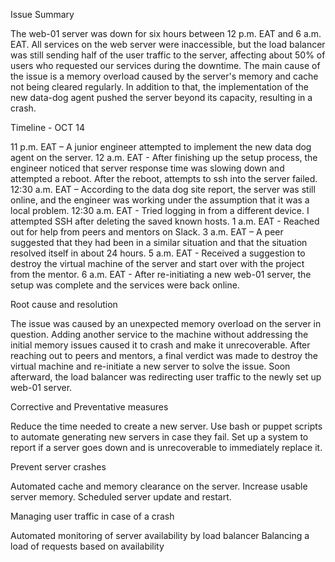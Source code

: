 Issue Summary

The web-01 server was down for six hours between 12 p.m. EAT and 6 a.m. EAT.
All services on the web server were inaccessible, but the load balancer was still sending half of the user traffic to the server, affecting about 50% of users who requested our services during the downtime.
The main cause of the issue is a memory overload caused by the server's memory and cache not being cleared regularly. In addition to that, the implementation of the new data-dog agent pushed the server beyond its capacity, resulting in a crash.

Timeline - OCT 14

11 p.m. EAT – A junior engineer attempted to implement the new data dog agent on the server.
12 a.m. EAT - After finishing up the setup process, the engineer noticed that server response time was slowing down and attempted a reboot. After the reboot, attempts to ssh into the server failed.
12:30 a.m. EAT – According to the data dog site report, the server was still online, and the engineer was working under the assumption that it was a local problem.
12:30 a.m. EAT - Tried logging in from a different device. I attempted SSH after deleting the saved known hosts.
1 a.m. EAT - Reached out for help from peers and mentors on Slack.
3 a.m. EAT – A peer suggested that they had been in a similar situation and that the situation resolved itself in about 24 hours.
5 a.m. EAT - Received a suggestion to destroy the virtual machine of the server and start over with the project from the mentor.
6 a.m. EAT - After re-initiating a new web-01 server, the setup was complete and the services were back online.

Root cause and resolution

The issue was caused by an unexpected memory overload on the server in question. Adding another service to the machine without addressing the initial memory issues caused it to crash and make it unrecoverable. After reaching out to peers and mentors, a final verdict was made to destroy the virtual machine and re-initiate a new server to solve the issue. Soon afterward, the load balancer was redirecting user traffic to the newly set up web-01 server.

Corrective and Preventative measures

Reduce the time needed to create a new server.
Use bash or puppet scripts to automate generating new servers in case they fail.
Set up a system to report if a server goes down and is unrecoverable to immediately replace it.

Prevent server crashes

Automated cache and memory clearance on the server.
Increase usable server memory.
Scheduled server update and restart.

Managing user traffic in case of a crash

Automated monitoring of server availability by load balancer
Balancing a load of requests based on availability
